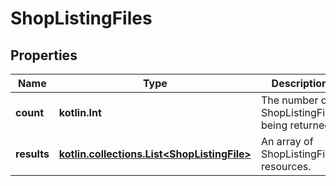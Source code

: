 
# ShopListingFiles

## Properties
| Name | Type | Description | Notes |
| ------------ | ------------- | ------------- | ------------- |
| **count** | **kotlin.Int** | The number of ShopListingFiles being returned.. |  [optional] |
| **results** | [**kotlin.collections.List&lt;ShopListingFile&gt;**](ShopListingFile.md) | An array of ShopListingFile resources. |  [optional] |




